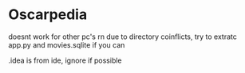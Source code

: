 # Oscarpedia

doesnt work for other pc's rn due to directory coinflicts, try to extratc app.py and movies.sqlite if you can

.idea is from ide, ignore if possible
